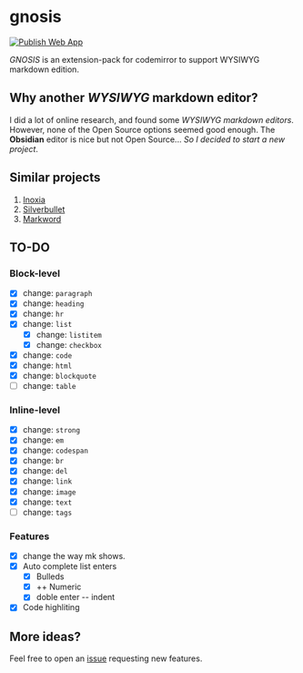 # gnosis
[![Publish Web App](https://github.com/glifox/gnosis/actions/workflows/Pages.yml/badge.svg)](https://github.com/glifox/gnosis/actions/workflows/Pages.yml)

_GNOSIS_ is an extension-pack for codemirror to support WYSIWYG markdown edition. 

## Why another **_WYSIWYG_ markdown editor**?

I did a lot of online research, and found some _WYSIWYG markdown editors_. However, none of the Open Source options seemed good enough. The  **Obsidian** editor is nice but not Open Source... _So I decided to start a new project_.

## Similar projects

1. [Inoxia](https://ixora.karawale.in/)
2. [Silverbullet](https://silverbullet.md/)
3. [Markword](https://github.com/fuermosi777/markword)

## TO-DO

### **Block-level**
- [x] change: `paragraph`
- [x] change: `heading`
- [x] change: `hr`
- [x] change: `list`
    - [x] change: `listitem`
    - [x] change: `checkbox`
- [x] change: `code`
- [x] change: `html`
- [x] change: `blockquote`
- [ ] change: `table`

### **Inline-level**
- [x] change: `strong`
- [x] change: `em`
- [x] change: `codespan`
- [x] change: `br`
- [x] change: `del`
- [x] change: `link`
- [x] change: `image`
- [x] change: `text`
- [ ] change: `tags`

### Features
- [x] change the way mk shows.
- [x] Auto complete list enters 
    - [x] Bulleds
    - [x] ++ Numeric
    - [x] doble enter -- indent
- [x] Code highliting

## More ideas?

Feel free to open an [issue](https://github.com/feraxhp/gnosis/issues) 
requesting new features.
